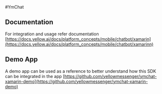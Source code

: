 #YmChat

## Documentation

For integration and usage refer documentation
[https://docs.yellow.ai/docs/platform_concepts/mobile/chatbot/xamarin](https://docs.yellow.ai/docs/platform_concepts/mobile/chatbot/xamarinn)

## Demo App

A demo app can be used as a reference to better understand how this SDK can be integrated in the app
[https://github.com/yellowmessenger/ymchat-xamarin-demo](https://github.com/yellowmessenger/ymchat-xamarin-demo)
